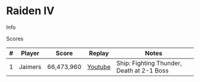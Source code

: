 # Raiden IV

Info

Scores

| # | Player | Score | Replay | Notes |
|--- |--- |--- |---| --- |
| 1 |Jaimers | 66,473,960 | [Youtube](https://youtu.be/xo-LKnl5vhQ) | Ship: Fighting Thunder, Death at 2-1 Boss |
